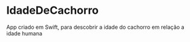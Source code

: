 # IdadeDeCachorro
App criado em Swift, para descobrir a idade do cachorro em relação a idade humana
